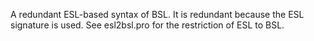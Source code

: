 A redundant ESL-based syntax of BSL.
It is redundant because the ESL signature is used.
See esl2bsl.pro for the restriction of ESL to BSL.
